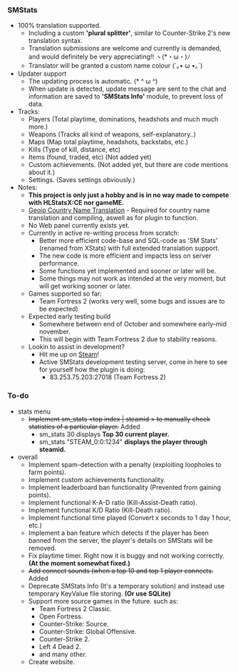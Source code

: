 ### SMStats
   - 100% translation supported.
      - Including a custom **'plural splitter'**, similar to Counter-Strike 2's new translation syntax.
      - Translation submissions are welcome and currently is demanded, and would definitely be very appreciating!! ヽ(*・ω・)ﾉ
      - Translator will be granted a custom name colour (´｡• ω •｡`)
   - Updater support
      - The updating process is automatic. (* ^ ω ^)
      - When update is detected, update message are sent to the chat and information are saved to **'SMStats Info'** module, to prevent loss of data.
   - Tracks:
      - Players (Total playtime, dominations, headshots and much much more.)
      - Weapons (Tracks all kind of weapons, self-explanatory..)
      - Maps (Map total playtime, headshots, backstabs, etc.)
      - Kills (Type of kill, distance, etc)
      - Items (found, traded, etc) (Not added yet)
      - Custom achievements. (Not added yet, but there are code mentions about it.)
      - Settings. (Saves settings obviously.)
   - Notes:
      - **This project is only just a hobby and is in no way made to compete with HLStatsX:CE nor gameME.**
      - [Geoip Country Name Translation](https://github.com/Teamkiller324/SM-Geoip-CountryName) - Required for country name translation and compiling, aswell as for plugin to function.
      - No Web panel currently exists yet.
      - Currently in active re-writing process from scratch:
          - Better more efficient code-base and SQL-code as 'SM Stats' (renamed from XStats) with full extended translation support.
          - The new code is more efficient and impacts less on server performance.
          - Some functions yet implemented and sooner or later will be.
          - Some things may not work as intended at the very moment, but will get working sooner or later.
      - Games supported so far:
          - Team Fortress 2 (works very well, some bugs and issues are to be expected)
      - Expected early testing build
          - Somewhere between end of October and somewhere early-mid november.
          - This will begin with Team Fortress 2 due to stability reasons.
      - Lookin to assist in development?
          - Hit me up on [Steam](https://steamcommunity.com/id/Teamkiller324)!
          - Active SMStats development testing server, come in here to see for yourself how the plugin is doing:
            - 83.253.75.203:27018 (Team Fortress 2)

### To-do
   - stats menu
        - ~~Implement sm_stats <top index | steamid > to manually check statistics of a particular player.~~ Added
             -  sm_stats 30 displays **Top 30 current player.**
             -  sm_stats "STEAM_0:0:1234" **displays the player through steamid.**
   - overall
        - Implement spam-detection with a penalty (exploiting loopholes to farm points).
        - Implement custom achievements functionality.
        - Implement leaderboard ban functionality (Prevented from gaining points).
        - Implement functional K-A-D ratio (Kill-Assist-Death ratio).
        - Implement functional K/D Ratio (Kill-Death ratio).
        - Implement functional time played (Convert x seconds to 1 day 1 hour, etc.)
        - Implement a ban feature which detects if the player has been banned from the server, the player's details on SMStats will be removed.
        - Fix playtime timer. Right now it is buggy and not working correctly. **(At the moment somewhat fixed.)**
        - ~~Add connect sounds (when a top 10 and top 1 player connects.~~ Added
        - Deprecate SMStats Info (It's a temporary solution) and instead use temporary KeyValue file storing. **(Or use SQLite)**
        - Support more source games in the future. such as:
          - Team Fortress 2 Classic.
          - Open Fortress.
          - Counter-Strike: Source.
          - Counter-Strike: Global Offensive.
          - Counter-Strike 2.
          - Left 4 Dead 2.
          - and many other.
        - Create website.
